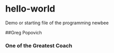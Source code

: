 # hello-world
Demo or starting file of the programming newbee

##Greg Popovich
### One of the Greatest Coach
